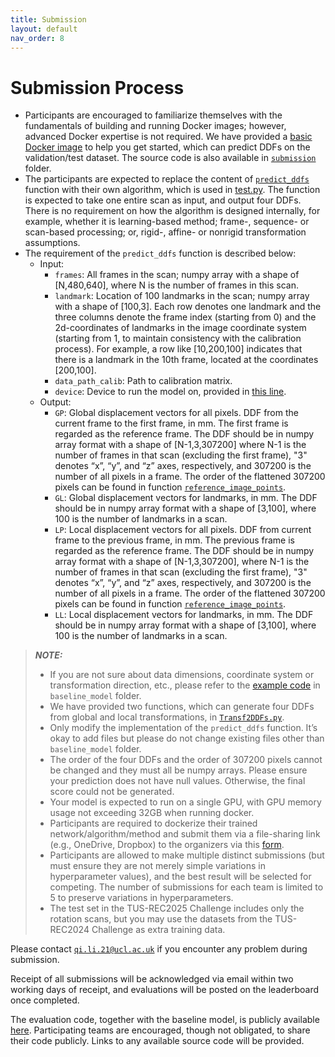 ```yaml
---
title: Submission
layout: default
nav_order: 8
---
```


# Submission Process

* Participants are encouraged to familiarize themselves with the fundamentals of building and running Docker images; however, advanced Docker expertise is not required. We have provided a <a href="https://github.com/QiLi111/TUS-REC2025-Challenge_baseline/blob/main/submission/README.md#instructions-for-docker" target="_blank">basic Docker image</a> to help you get started, which can predict DDFs on the validation/test dataset. The source code is also available in <a href="https://github.com/QiLi111/TUS-REC2025-Challenge_baseline/tree/main/submission" target="_blank">`submission`</a> folder.
* The participants are expected to replace the content of <a href="https://github.com/QiLi111/TUS-REC2025-Challenge_baseline/blob/main/submission/predict_ddfs.py" target="_blank">`predict_ddfs`</a> function with their own algorithm, which is used in <a href="https://github.com/QiLi111/TUS-REC2025-Challenge_baseline/blob/a818cdb708049b6a2209b7dbde6759ef1c8af0e8/submission/test.py#L39" target="_blank">test.py</a>. The function is expected to take one entire scan as input, and output four DDFs. There is no requirement on how the algorithm is designed internally, for example, whether it is learning-based method; frame-, sequence- or scan-based processing; or, rigid-, affine- or nonrigid transformation assumptions.  
* The requirement of the `predict_ddfs` function is described below:
  * Input: 
    * `frames`: All frames in the scan; numpy array with a shape of [N,480,640], where N is the number of frames in this scan.
    * `landmark`: Location of 100 landmarks in the scan; numpy array with a shape of [100,3]. Each row denotes one landmark and the three columns denote the frame index (starting from 0) and the 2d-coordinates of landmarks in the image coordinate system (starting from 1, to maintain consistency with the calibration process). For example, a row like [10,200,100] indicates that there is a landmark in the 10th frame, located at the coordinates [200,100].
    * `data_path_calib`: Path to calibration matrix.
    * `device`: Device to run the model on, provided in <a href="https://github.com/QiLi111/TUS-REC2025-Challenge_baseline/blob/a818cdb708049b6a2209b7dbde6759ef1c8af0e8/submission/test.py#L26" target="_blank">this line</a>.
  * Output:  
     * `GP`: Global displacement vectors for all pixels. DDF from the current frame to the first frame, in mm. The first frame is regarded as the reference frame. The DDF should be in numpy array format with a shape of [N-1,3,307200] where N-1 is the number of frames in that scan (excluding the first frame), "3" denotes “x”, “y”, and “z” axes, respectively, and 307200 is the number of all pixels in a frame. The order of the flattened 307200 pixels can be found in function <a href="https://github.com/QiLi111/TUS-REC2025-Challenge_baseline/blob/a818cdb708049b6a2209b7dbde6759ef1c8af0e8/submission/utils/plot_functions.py#L6" target="_blank">`reference_image_points`</a>.
     * `GL`: Global displacement vectors for landmarks, in mm. The DDF should be in numpy array format with a shape of [3,100], where 100 is the number of landmarks in a scan.
     * `LP`: Local displacement vectors for all pixels. DDF from current frame to the previous frame, in mm. The previous frame is regarded as the reference frame. The DDF should be in numpy array format with a shape of [N-1,3,307200], where N-1 is the number of frames in that scan (excluding the first frame), "3" denotes “x”, “y”, and “z” axes, respectively, and 307200 is the number of all pixels in a frame. The order of the flattened 307200 pixels can be found in function <a href="https://github.com/QiLi111/TUS-REC2025-Challenge_baseline/blob/a818cdb708049b6a2209b7dbde6759ef1c8af0e8/submission/utils/plot_functions.py#L6" target="_blank">`reference_image_points`</a>.
     * `LL`: Local displacement vectors for landmarks, in mm. The DDF should be in numpy array format with a shape of [3,100], where 100 is the number of landmarks in a scan.
     
        
> **_NOTE:_**  
> * If you are not sure about data dimensions, coordinate system or transformation direction, etc., please refer to the <a href="https://github.com/QiLi111/TUS-REC2025-Challenge_baseline/blob/main/submission/baseline_model/Prediction.py" target="_blank">example code</a> in `baseline_model` folder. 
>* We have provided two functions, which can generate four DDFs from global and local transformations, in <a href="https://github.com/QiLi111/TUS-REC2025-Challenge_baseline/blob/main/submission/utils/Transf2DDFs.py" target="_blank">`Transf2DDFs.py`</a>.
> * Only modify the implementation of the `predict_ddfs` function. It’s okay to add files but please do not change existing files other than `baseline_model` folder.
> * The order of the four DDFs and the order of 307200 pixels cannot be changed and they must all be numpy arrays. Please ensure your prediction does not have null values. Otherwise, the final score could not be generated.  
> * Your model is expected to run on a single GPU, with GPU memory usage not exceeding 32GB when running docker.
> * Participants are required to dockerize their trained network/algorithm/method and submit them via a file-sharing link (e.g., OneDrive, Dropbox) to the organizers via this <a href="https://forms.office.com/e/dj1g5TKyaj" target="_blank">form</a>.
> * Participants are allowed to make multiple distinct submissions (but must ensure they are not merely simple variations in hyperparameter values), and the best result will be selected for competing. The number of submissions for each team is limited to 5 to preserve variations in hyperparameters.
> * The test set in the TUS-REC2025 Challenge includes only the rotation scans, but you may use the datasets from the TUS-REC2024 Challenge as extra training data.

Please contact [`qi.li.21@ucl.ac.uk`](mailto:qi.li.21@ucl.ac.uk) if you encounter any problem during submission.

Receipt of all submissions will be acknowledged via email within two working days of receipt, and evaluations will be posted on the leaderboard once completed.

The evaluation code, together with the baseline model, is publicly available <a href="https://github.com/QiLi111/TUS-REC2025-Challenge_baseline" target="_blank">here</a>. Participating teams are encouraged, though not obligated, to share their code publicly. Links to any available source code will be provided.